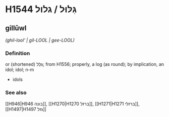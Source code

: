 # H1544 גִּלּוּל / גלול

## gillûwl

_(ghil-lool' | ɡil-LOOL | ɡee-LOOL)_

### Definition

or (shortened) גִּלֻּל; from H1556; properly, a log (as round); by implication, an idol; idol; n-m

- idols

### See also

[[H946|H946 בונה]], [[H1270|H1270 ברזל]], [[H1271|H1271 ברזלי]], [[H1497|H1497 גזל]]
